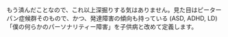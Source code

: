 もう済んだことなので、これ以上深掘りする気はありません。見た目はピーターパン症候群そのもので、かつ、発達障害の傾向も持っている (ASD, ADHD, LD) 「僕の何らかのパーソナリティー障害」を子供病と改めて定義します。
